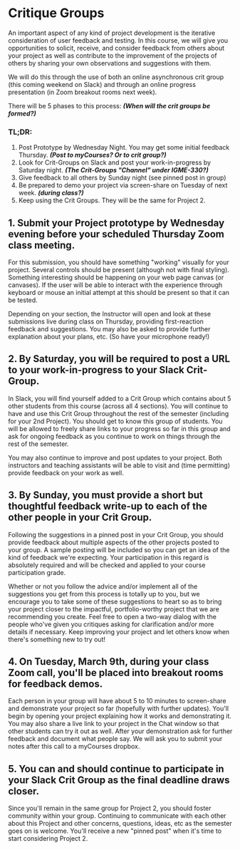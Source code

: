 # Critique Groups

An important aspect of any kind of project development is the iterative consideration of user feedback and testing.  In this course, we will give you opportunities to solicit, receive, and consider feedback from others about your project as well as contribute to the improvement of the projects of others by sharing your own observations and suggestions with them.

We will do this through the use of both an online asynchronous crit group (this coming weekend on Slack) and through an online progress presentation (in Zoom breakout rooms next week).

There will be 5 phases to this process: ***(When will the crit groups be formed?)***

### TL;DR:
  1. Post Prototype by Wednesday Night.  You may get some initial feedback Thursday. ***(Post to myCourses? Or to crit group?)***
  2. Look for Crit-Groups on Slack and post your work-in-progress by Saturday night. ***(The Crit-Groups "Channel" under IGME-330?)***
  3. Give feedback to all others by Sunday night (see pinned post in group)
  4. Be prepared to demo your project via screen-share on Tuesday of next week. ***(during class?)***
  5. Keep using the Crit Groups.  They will be the same for Project 2.

## 1. Submit your Project prototype by Wednesday evening before your scheduled Thursday Zoom class meeting.

For this submission, you should have something "working" visually for your project.  Several controls should be present (although not with final styling).  Something interesting should be happening on your web page canvas (or canvases).  If the user will be able to interact with the experience through keyboard or mouse an initial attempt at this should be present so that it can be tested.  

Depending on your section, the Instructor will open and look at these submissions live during class on Thursday, providing first-reaction feedback and suggestions.  You may also be asked to provide further explanation about your plans, etc.  (So have your microphone ready!)

## 2. By Saturday, you will be required to post a URL to your work-in-progress to your Slack Crit-Group.

In Slack, you will find yourself added to a Crit Group which contains about 5 other students from this course (across all 4 sections).  You will continue to have and use this Crit Group throughout the rest of the semester (including for your 2nd Project).  You should get to know this group of students.  You will be allowed to freely share links to your progress so far in this group and ask for ongoing feedback as you continue to work on things through the rest of the semester.

You may also continue to improve and post updates to your project.  Both instructors and teaching assistants will be able to visit and (time permitting) provide feedback on your work as well.

## 3. By Sunday, you must provide a short but thoughtful feedback write-up to each of the other people in your Crit Group. 

Following the suggestions in a pinned post in your Crit Group, you should provide feedback about multiple aspects of the other projects posted to your group.  A sample posting will be included so you can get an idea of the kind of feedback we're expecting. Your participation in this regard is absolutely required and will be checked and applied to your course participation grade. 

Whether or not you follow the advice and/or implement all of the suggestions you get from this process is totally up to you, but we encourage you to take some of these suggestions to heart so as to bring your project closer to the impactful, portfolio-worthy project that we are recommending you create.  Feel free to open a two-way dialog with the people who've given you critiques asking for clarification and/or more details if necessary.  Keep improving your project and let others know when there's something new to try out!

## 4. On Tuesday, March 9th, during your class Zoom call, you'll be placed into breakout rooms for feedback demos.  

Each person in your group will have about 5 to 10 minutes to screen-share and demonstrate your project so far (hopefully with further updates).  You'll begin by opening your project explaining how it works and demonstrating it.  You may also share a live link to your project in the Chat window so that other students can try it out as well.  After your demonstration ask for further feedback and document what people say.  We will ask you to submit your notes after this call to a myCourses dropbox.

## 5. You can and should continue to participate in your Slack Crit Group as the final deadline draws closer.  

Since you'll remain in the same group for Project 2, you should foster community within your group.  Continuing to communicate with each other about this Project and other concerns, questions, ideas, etc as the semester goes on is welcome.  You'll receive a new "pinned post" when it's time to start considering Project 2.


